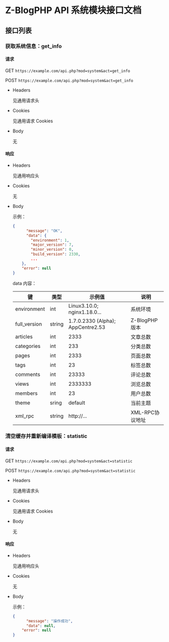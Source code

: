 # Z-BlogPHP API 系统模块接口文档

## 接口列表

### 获取系统信息：get_info

#### 请求

GET `https://example.com/api.php?mod=system&act=get_info`

POST `https://example.com/api.php?mod=system&act=get_info`

- Headers

  见通用请求头

- Cookies

  见通用请求 Cookies

- Body

  无

#### 响应

- Headers

  见通用响应头

- Cookies

  无

- Body

  示例：

  ```json
  {
    	"message": "OK",
    	"data": {
          "environment": 1,
          "major_version": 7,
          "minor_version": 0,
          "build_version": 2330,
          ...
      },
      "error": null
  }
  ```

  data 内容：

  | 键               | 类型   | 示例值                      | 说明            |
  | ---------------- | ------ | --------------------------- | --------------- |
  | environment      | int    | Linux3.10.0; nginx1.18.0... | 系统环境        |
  | full_version     | string  | 1.7.0.2330 (Alpha); AppCentre2.53   | Z-BlogPHP 版本        |
  | articles         | int    | 2333                        | 文章总数        |
  | categories       | int    | 233                         | 分类总数        |
  | pages            | int    | 2333                        | 页面总数        |
  | tags             | int    | 23                          | 标签总数        |
  | comments         | int    | 23333                       | 评论总数        |
  | views            | int    | 2333333                     | 浏览总数        |
  | members          | int    | 23                          | 用户总数        |
  | theme            | sring  | default                     | 当前主题        |
  | xml_rpc          | string | http://...                  | XML-RPC协议地址 |


### 清空缓存并重新编译模板：statistic

#### 请求

GET `https://example.com/api.php?mod=system&act=statistic`

POST `https://example.com/api.php?mod=system&act=statistic`

- Headers

  见通用请求头

- Cookies

  见通用请求 Cookies

- Body

  无

#### 响应

- Headers

  见通用响应头

- Cookies

  无

- Body

  示例：

  ```json
  {
    	"message": "操作成功",
    	"data": null,
      "error": null
  }
  ```
